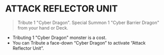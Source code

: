 # ATTACK REFLECTOR UNIT

> Tribute 1 "Cyber Dragon". Special Summon 1 "Cyber Barrier Dragon" from your hand or Deck.

*   Tributing 1 "Cyber Dragon" monster is a cost.
*   You can Tribute a face-down “Cyber Dragon” to activate “Attack Reflector Unit”.
